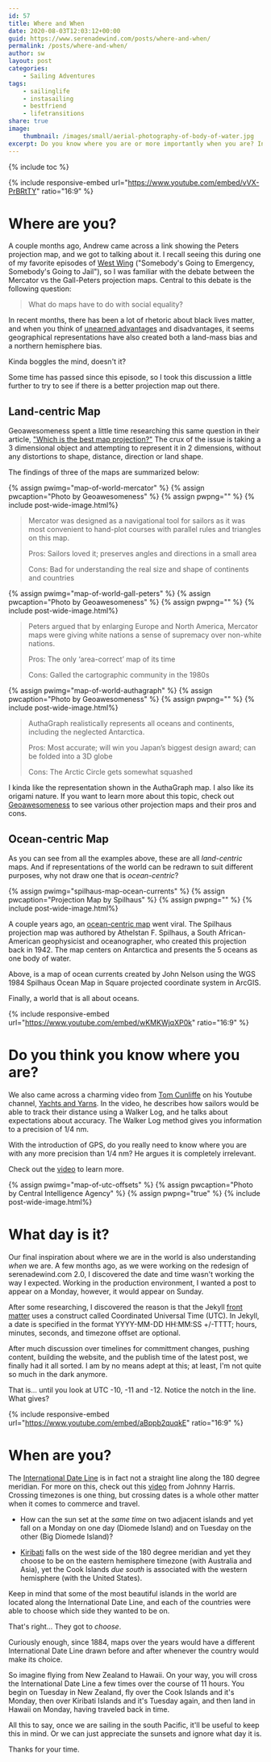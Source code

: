 ```yaml
---
id: 57
title: Where and When
date: 2020-08-03T12:03:12+00:00
guid: https://www.serenadewind.com/posts/where-and-when/
permalink: /posts/where-and-when/
author: sw
layout: post
categories:
    - Sailing Adventures
tags:
    - sailinglife
    - instasailing
    - bestfriend
    - lifetransitions
share: true
image:
    thumbnail: /images/small/aerial-photography-of-body-of-water.jpg 
excerpt: Do you know where you are or more importantly when you are? In today's blog, we explore both questions. Honestly, I didn't think such basic questions could become such a mind twist. 
---
```

{% include toc %}

{% include responsive-embed url="https://www.youtube.com/embed/vVX-PrBRtTY" ratio="16:9" %}

# Where are you?

A couple months ago, Andrew came across a link showing the Peters projection map, and we got to talking about it. I recall seeing this during one of my favorite episodes of [West Wing](https://www.imdb.com/title/tt0745679/?ref_=fn_al_tt_1) ("Somebody's Going to Emergency, Somebody's Going to Jail"), so I was familiar with the debate between the Mercator vs the Gall-Peters projection maps. Central to this debate is the following question:

> What do maps have to do with social equality?

In recent months, there has been a lot of rhetoric about black lives matter, and when you think of [unearned advantages](/posts/yacht-club/) and disadvantages, it seems geographical representations have also created both a land-mass bias and a northern hemisphere bias. 

Kinda boggles the mind, doesn't it?

Some time has passed since this episode, so I took this discussion a little further to try to see if there is a better projection map out there. 

## Land-centric Map 

Geoawesomeness spent a little time researching this same question in their article, ["Which is the best map projection?"](https://geoawesomeness.com/best-map-projection/) The crux of the issue is taking a 3 dimensional object and attempting to represent it in 2 dimensions, without any distortions to shape, distance, direction or land shape. 

The findings of three of the maps are summarized below:

{% assign pwimg="map-of-world-mercator" %}
{% assign pwcaption="Photo by Geoawesomeness" %}
{% assign pwpng="" %}
{% include post-wide-image.html%}

> Mercator was designed as a navigational tool for sailors as it was
> most convenient to hand-plot courses with parallel rules and triangles
> on this map.
> 
> Pros: Sailors loved it; preserves angles and directions in a small
> area 
> 
> Cons: Bad for understanding the real size and shape of continents
> and countries

{% assign pwimg="map-of-world-gall-peters" %}
{% assign pwcaption="Photo by Geoawesomeness" %}
{% assign pwpng="" %}
{% include post-wide-image.html%}

> Peters argued that by enlarging Europe and North America, Mercator
> maps were giving white nations a sense of supremacy over non-white
> nations.
> 
> Pros: The only ‘area-correct’ map of its time 
> 
> Cons: Galled the cartographic community in the 1980s

{% assign pwimg="map-of-world-authagraph" %}
{% assign pwcaption="Photo by Geoawesomeness" %}
{% assign pwpng="" %}
{% include post-wide-image.html%}

> AuthaGraph realistically represents all oceans and continents,
> including the neglected Antarctica. 
> 
> Pros: Most accurate; will win you Japan’s biggest design award; can be
> folded into a 3D globe 
> 
> Cons: The Arctic Circle gets somewhat squashed

I kinda like the representation shown in the AuthaGraph map. I also like its origami nature. If you want to learn more about this topic, check out [Geoawesomeness](https://geoawesomeness.com/best-map-projection/) to see various other projection maps and their pros and cons.

## Ocean-centric Map 

As you can see from all the examples above, these are all *land-centric* maps. And if representations of the world can be redrawn to suit different purposes, why not draw one that is *ocean-centric*?

{% assign pwimg="spilhaus-map-ocean-currents" %}
{% assign pwcaption="Projection Map by Spilhaus" %}
{% assign pwpng="" %}
{% include post-wide-image.html%}

A couple years ago, an [ocean-centric map](https://storymaps.arcgis.com/stories/756bcae18d304a1eac140f19f4d5cb3d) went viral. The Spilhaus projection map was authored by Athelstan F. Spilhaus, a South African-American geophysicist and oceanographer, who created this projection back in 1942. The map centers on Antarctica and presents the 5 oceans as one body of water.

Above, is a map of ocean currents created by John Nelson using the WGS 1984 Spilhaus Ocean Map in Square projected coordinate system in ArcGIS.

Finally, a world that is all about oceans.

{% include responsive-embed url="https://www.youtube.com/embed/wKMKWjqXP0k" ratio="16:9" %}

# Do you think you know where you are?

We also came across a charming video from [Tom Cunliffe](https://www.tomcunliffe.com/) on his Youtube channel, [Yachts and Yarns](https://www.youtube.com/channel/UCrgLfFlVsszE1JSzYCmj9Yg). In the video, he describes how sailors would be able to track their distance using a Walker Log, and he talks about expectations about accuracy. The Walker Log method gives you information to a precision of 1/4 nm. 

With the introduction of GPS, do you really need to know where you are with any more precision than 1/4 nm? He argues it is completely irrelevant. 

Check out the [video](https://www.youtube.com/embed/wKMKWjqXP0k) to learn more.

{% assign pwimg="map-of-utc-offsets" %}
{% assign pwcaption="Photo by Central Intelligence Agency" %}
{% assign pwpng="true" %}
{% include post-wide-image.html%}

# What day is it?

Our final inspiration about where we are in the world is also understanding *when* we are. A few months ago, as we were working on the redesign of serenadewind.com 2.0, I discovered the date and time wasn't working the way I expected. Working in the production environment, I wanted a post to appear on a Monday, however, it would appear on Sunday. 

After some researching, I discovered the reason is that the Jekyll [front matter](https://jekyllrb.com/docs/front-matter/) uses a construct called Coordinated Universal Time (UTC). In Jekyll, a date is specified in the format YYYY-MM-DD HH:MM:SS +/-TTTT; hours, minutes, seconds, and timezone offset are optional.

After much discussion over timelines for committment changes, pushing content, building the website, and the publish time of the latest post, we finally had it all sorted. I am by no means adept at this; at least, I'm not quite so much in the dark anymore.

That is... until you look at UTC -10, -11 and -12. Notice the notch in the line. What gives?

{% include responsive-embed url="https://www.youtube.com/embed/aBppb2quqkE" ratio="16:9" %}

# When are you?

The [International Date Line](https://oceanservice.noaa.gov/facts/international-date-line) is in fact not a straight line along the 180 degree meridian. For more on this, check out this [video](https://www.youtube.com/embed/aBppb2quqkE) from Johnny Harris. Crossing timezones is one thing, but crossing dates is a whole other matter when it comes to commerce and travel. 

 - How can the sun set at the *same time* on two adjacent islands and yet fall on a Monday on one day (Diomede Island) and on Tuesday on the other (Big Diomede Island)?

 - [Kiribati](https://en.wikipedia.org/wiki/Kiribati) falls on the west side of the 180 degree meridian and yet they choose to be on the eastern hemisphere timezone (with Australia and Asia), yet the Cook Islands *due south* is associated with the western hemisphere (with the United States). 
 
Keep in mind that some of the most beautiful islands in the world are located along the International Date Line, and each of the countries were able to choose which side they wanted to be on. 

That's right... They got to *choose*. 

Curiously enough, since 1884, maps over the years would have a different International Date Line drawn before and after whenever the country would make its choice.

So imagine flying from New Zealand to Hawaii. On your way, you will cross the International Date Line a few times over the course of 11 hours. You begin on Tuesday in New Zealand, fly over the Cook Islands and it's Monday, then over Kiribati Islands and it's Tuesday again, and then land in Hawaii on Monday, having traveled back in time.

All this to say, once we are sailing in the south Pacific, it'll be useful to keep this in mind. Or we can just appreciate the sunsets and ignore what day it is.

Thanks for your time. 


